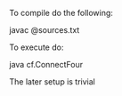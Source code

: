 To compile do the following:

javac @sources.txt

To execute do:

java cf.ConnectFour

The later setup is trivial
